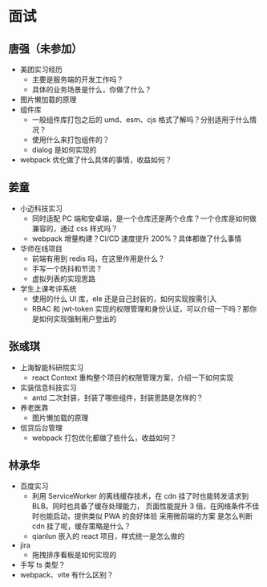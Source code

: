 # 面试

## 唐强（未参加）

- 美团实习经历
	- 主要是服务端的开发工作吗？
	- 具体的业务场景是什么，你做了什么？
- 图片懒加载的原理
- 组件库
	- 一般组件库打包之后的 umd、esm、cjs 格式了解吗？分别适用于什么情况？
	- 使用什么来打包组件的？
	- dialog 是如何实现的
- webpack 优化做了什么具体的事情，收益如何？

## 姜童

- 小迈科技实习
	- 同时适配 PC 端和安卓端，是一个仓库还是两个仓库？一个仓库是如何做兼容的，通过 css 样式吗？
	- webpack 增量构建？CI/CD 速度提升 200%？具体都做了什么事情
- 华师在线项目
	- 前端有用到 redis 吗，在这里作用是什么？
	- 手写一个防抖和节流？
	- 虚拟列表的实现思路
- 学生上课考评系统
	- 使用的什么 UI 库，ele 还是自己封装的，如何实现按需引入
	- RBAC 和 jwt-token 实现的权限管理和身份认证，可以介绍一下吗？那你是如何实现强制用户登出的

## 张彧琪

- 上海智能科研院实习
	- react Context 重构整个项目的权限管理方案，介绍一下如何实现
- 实装信息科技实习
	- antd 二次封装，封装了哪些组件，封装思路是怎样的？
- 养老医靠
	- 图片懒加载的原理
- 信贷后台管理
	- webpack 打包优化都做了些什么，收益如何？

## 林承华

- 百度实习
	- 利用 ServiceWorker 的离线缓存技术，在 cdn 挂了时也能转发请求到 BLB。同时也具备了缓存处理能力， 页面性能提升 3 倍，在网络条件不佳时也能启动，提供类似 PWA 的良好体验 采用微前端的方案 是怎么判断 cdn 挂了呢，缓存策略是什么？
	- qianlun 嵌入的 react 项目，样式统一是怎么做的
- jira
	- 拖拽排序看板是如何实现的
- 手写 ts 类型？
- webpack、vite 有什么区别？
